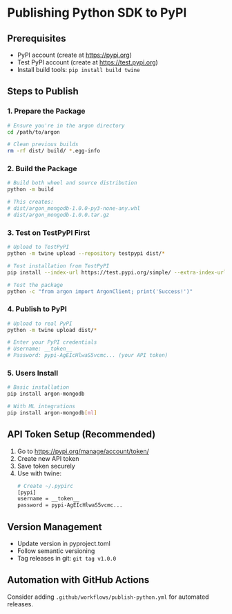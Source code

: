 # Publishing Python SDK to PyPI

## Prerequisites
- PyPI account (create at https://pypi.org)
- Test PyPI account (create at https://test.pypi.org)
- Install build tools: `pip install build twine`

## Steps to Publish

### 1. Prepare the Package
```bash
# Ensure you're in the argon directory
cd /path/to/argon

# Clean previous builds
rm -rf dist/ build/ *.egg-info
```

### 2. Build the Package
```bash
# Build both wheel and source distribution
python -m build

# This creates:
# dist/argon_mongodb-1.0.0-py3-none-any.whl
# dist/argon_mongodb-1.0.0.tar.gz
```

### 3. Test on TestPyPI First
```bash
# Upload to TestPyPI
python -m twine upload --repository testpypi dist/*

# Test installation from TestPyPI
pip install --index-url https://test.pypi.org/simple/ --extra-index-url https://pypi.org/simple/ argon-mongodb

# Test the package
python -c "from argon import ArgonClient; print('Success!')"
```

### 4. Publish to PyPI
```bash
# Upload to real PyPI
python -m twine upload dist/*

# Enter your PyPI credentials
# Username: __token__
# Password: pypi-AgEIcHlwaS5vcmc... (your API token)
```

### 5. Users Install
```bash
# Basic installation
pip install argon-mongodb

# With ML integrations
pip install argon-mongodb[ml]
```

## API Token Setup (Recommended)
1. Go to https://pypi.org/manage/account/token/
2. Create new API token
3. Save token securely
4. Use with twine:
   ```bash
   # Create ~/.pypirc
   [pypi]
   username = __token__
   password = pypi-AgEIcHlwaS5vcmc...
   ```

## Version Management
- Update version in pyproject.toml
- Follow semantic versioning
- Tag releases in git: `git tag v1.0.0`

## Automation with GitHub Actions
Consider adding `.github/workflows/publish-python.yml` for automated releases.
